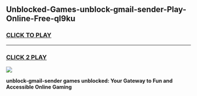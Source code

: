 
## Unblocked-Games-unblock-gmail-sender-Play-Online-Free-ql9ku
<h3>
<a href="https://premium76.site?title=unblock-gmail-sender&ref=26A">CLICK TO PLAY</a></h3>
<hr>

<h3>
<a href="https://premium76.site?title=unblock-gmail-sender&ref=26A">CLICK 2 PLAY</a>
  
</h3>

<a href="https://premium76.site?title=unblock-gmail-sender&ref=26A"><img src="https://clearcache.store/games.png"></a>


**unblock-gmail-sender games unblocked: Your Gateway to Fun and Accessible Online Gaming**
